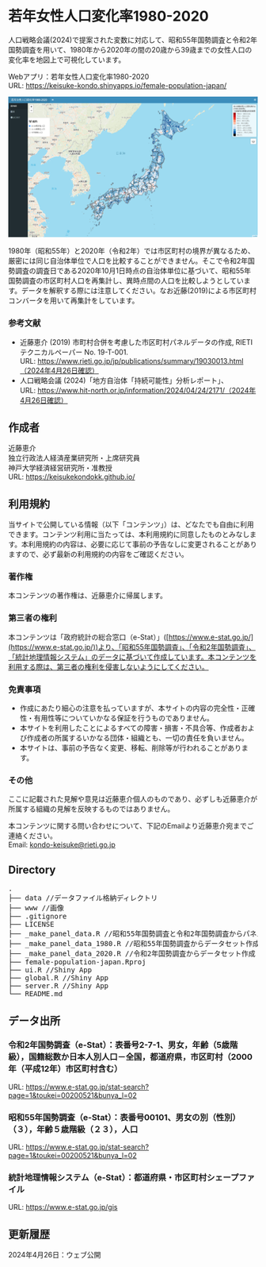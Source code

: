 # 若年女性人口変化率1980-2020


人口戦略会議(2024)で提案された変数に対応して、昭和55年国勢調査と令和2年国勢調査を用いて、1980年から2020年の間の20歳から39歳までの女性人口の変化率を地図上で可視化しています。  

Webアプリ：若年女性人口変化率1980-2020  
URL: https://keisuke-kondo.shinyapps.io/female-population-japan/

[![若年女性人口変化率1980-2020](www/female-population-japan.png "若年女性人口変化率1980-2020")](https://keisuke-kondo.shinyapps.io/female-population-japan/)

1980年（昭和55年）と2020年（令和2年）では市区町村の境界が異なるため、厳密には同じ自治体単位で人口を比較することができません。そこで令和2年国勢調査の調査日である2020年10月1日時点の自治体単位に基づいて、昭和55年国勢調査の市区町村人口を再集計し、異時点間の人口を比較しようとしています。データを解釈する際には注意してください。なお近藤(2019)による市区町村コンバータを用いて再集計をしています。

### 参考文献

- 近藤恵介 (2019) 市町村合併を考慮した市区町村パネルデータの作成, RIETIテクニカルペーパー No. 19-T-001.  
URL: https://www.rieti.go.jp/jp/publications/summary/19030013.html（2024年4月26日確認）
- 人口戦略会議 (2024)「地方自治体「持続可能性」分析レポート」、  
URL: https://www.hit-north.or.jp/information/2024/04/24/2171/（2024年4月26日確認）

## 作成者

近藤恵介  
独立行政法人経済産業研究所・上席研究員  
神戸大学経済経営研究所・准教授  
URL: https://keisukekondokk.github.io/  


## 利用規約
当サイトで公開している情報（以下「コンテンツ」）は、どなたでも自由に利用できます。コンテンツ利用に当たっては、本利用規約に同意したものとみなします。本利用規約の内容は、必要に応じて事前の予告なしに変更されることがありますので、必ず最新の利用規約の内容をご確認ください。

### 著作権
本コンテンツの著作権は、近藤恵介に帰属します。

### 第三者の権利
本コンテンツは「政府統計の総合窓口（e-Stat）」([https://www.e-stat.go.jp/](https://www.e-stat.go.jp/))より、「昭和55年国勢調査」、「令和2年国勢調査」、「統計地理情報システム」のデータに基づいて作成しています。本コンテンツを利用する際は、第三者の権利を侵害しないようにしてください。

### 免責事項
<ul>
<li>作成にあたり細心の注意を払っていますが、本サイトの内容の完全性・正確性・有用性等についていかなる保証を行うものでありません。</li>
<li>本サイトを利用したことによるすべての障害・損害・不具合等、作成者および作成者の所属するいかなる団体・組織とも、一切の責任を負いません。</li>
<li>本サイトは、事前の予告なく変更、移転、削除等が行われることがあります。</li>
</ul>

### その他
ここに記載された見解や意見は近藤恵介個人のものであり、必ずしも近藤恵介が所属する組織の見解を反映するものではありません。

本コンテンツに関する問い合わせについて、下記のEmailより近藤恵介宛までご連絡ください。  
Email: kondo-keisuke@rieti.go.jp

## Directory

<pre>
.
├── data //データファイル格納ディレクトリ
├── www //画像
├── .gitignore
├── LICENSE
├── _make_panel_data.R //昭和55年国勢調査と令和2年国勢調査からパネルデータを作成
├── _make_panel_data_1980.R //昭和55年国勢調査からデータセット作成
├── _make_panel_data_2020.R //令和2年国勢調査からデータセット作成
├── female-population-japan.Rproj
├── ui.R //Shiny App
├── global.R //Shiny App
├── server.R //Shiny App
└── README.md
</pre>


## データ出所

### 令和2年国勢調査（e-Stat）：表番号2-7-1、男女，年齢（5歳階級），国籍総数か日本人別人口－全国，都道府県，市区町村（2000年（平成12年）市区町村含む）

URL: https://www.e-stat.go.jp/stat-search?page=1&toukei=00200521&bunya_l=02

### 昭和55年国勢調査（e-Stat）：表番号00101、男女の別（性別）（３），年齢５歳階級（２３），人口

URL: https://www.e-stat.go.jp/stat-search?page=1&toukei=00200521&bunya_l=02

### 統計地理情報システム（e-Stat）：都道府県・市区町村シェープファイル

URL: https://www.e-stat.go.jp/gis


## 更新履歴

2024年4月26日：ウェブ公開  
